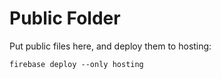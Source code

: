 # Public Folder

Put public files here,
and deploy them to hosting:

```npm
firebase deploy --only hosting
```